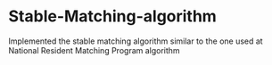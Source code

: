 # Stable-Matching-algorithm
Implemented the stable matching algorithm similar to the one used at National Resident Matching Program algorithm

